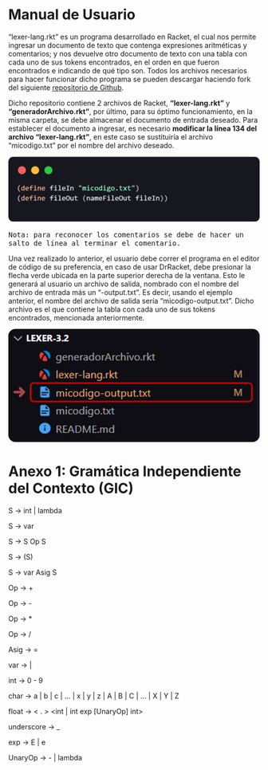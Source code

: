 # Manual de Usuario
“lexer-lang.rkt” es un programa desarrollado en Racket, el cual nos permite ingresar un documento de texto que contenga expresiones aritméticas y comentarios; y nos devuelve otro documento de texto con una tabla con cada uno de sus tokens encontrados, en el orden en que fueron encontrados e indicando de qué tipo son.
Todos los archivos necesarios para hacer funcionar dicho programa se pueden descargar haciendo fork del siguiente [repositorio de Github](https://github.com/sofhdez/lexer-3.2.git).

Dicho repositorio contiene 2 archivos de Racket, **“lexer-lang.rkt”** y **“generadorArchivo.rkt”**, por último, para su óptimo funcionamiento, en la misma carpeta, se debe almacenar el documento de entrada deseado. 
Para establecer el documento a ingresar, es necesario **modificar la línea 134 del archivo “lexer-lang.rkt”**, en este caso se sustituiría el archivo “micodigo.txt” por el nombre del archivo deseado.

![line of code](https://github.com/sofhdez/lexer-3.2/blob/sofi/img/fileIn.png)

<samp>Nota: para reconocer los comentarios se debe de hacer un salto de línea al terminar el comentario.</samp>

Una vez realizado lo anterior, el usuario debe correr el programa en el editor de código de su preferencia, en caso de usar DrRacket, debe presionar la flecha verde ubicada en la parte superior derecha de la ventana. Esto le generará al usuario un archivo de salida, nombrado con el nombre del archivo de entrada más un “-output.txt”. Es decir, usando el ejemplo anterior, el nombre del archivo de salida sería “micodigo-output.txt”. Dicho archivo es el que contiene la tabla con cada uno de sus tokens encontrados, mencionada anteriormente.

![output file](https://github.com/sofhdez/lexer-3.2/blob/sofi/img/output.png)
# Anexo 1: Gramática Independiente del Contexto (GIC)
S → int | lambda

S → var

S → S Op S

S → (S)

S → var Asig S


Op → +

Op → -

Op → *

Op → /


Asig → =


var → <char><int><underscore> | <char><underscore><int>

int → 0 - 9

char → a | b | c | … | x | y | z | A | B | C | ... | X | Y | Z 

float → <int> < . > <int | int exp [UnaryOp] int>

underscore → _

exp → E | e

UnaryOp → - | lambda
